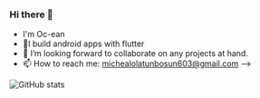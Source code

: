 ### Hi there 👋

- I'm Oc-ean
- 🌱I build android apps with flutter
- 👯 I’m looking forward to collaborate on any projects at hand.
- 📫 How to reach me: michealolatunbosun603@gmail.com
-->


![GitHub stats](https://github-readme-stats.vercel.app/api?username=Oc-ean&show_icons=true)
